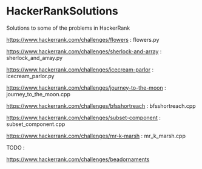 # HackerRankSolutions
Solutions to some of the problems in HackerRank

https://www.hackerrank.com/challenges/flowers : flowers.py

https://www.hackerrank.com/challenges/sherlock-and-array : sherlock_and_array.py

https://www.hackerrank.com/challenges/icecream-parlor : icecream_parlor.py

https://www.hackerrank.com/challenges/journey-to-the-moon : journey_to_the_moon.cpp

https://www.hackerrank.com/challenges/bfsshortreach : bfsshortreach.cpp

https://www.hackerrank.com/challenges/subset-component : subset_component.cpp

https://www.hackerrank.com/challenges/mr-k-marsh : mr_k_marsh.cpp

TODO :

https://www.hackerrank.com/challenges/beadornaments 